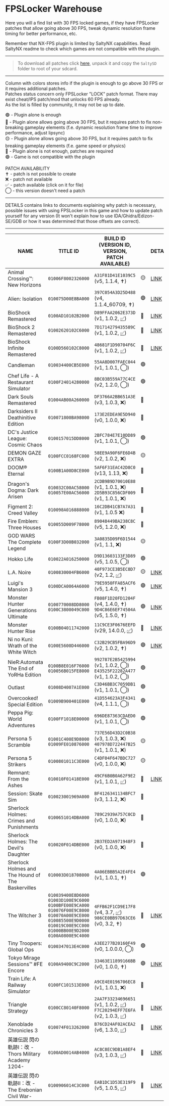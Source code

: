 # FPSLocker Warehouse

Here you will a find list with 30 FPS locked games, if they have FPSLocker patches that allow going above 30 FPS, tweak dynamic resolution frame timing for better performance, etc.

Remember that NX-FPS plugin is limited by SaltyNX capabilities. 
Read SaltyNX readme to check which games are not compatible with the plugin.

---

> To download all patches click [here](https://github.com/masagrator/FPSLocker-Warehouse/archive/refs/heads/main.zip), unpack it and copy the `SaltySD` folder to root of your sdcard.

---

Column with colors stores info if the plugin is enough to go above 30 FPS or it requires additional patches.<br>
Patches status concern only FPSLocker "LOCK" patch format. There may exist cheat/IPS patch/mod that unlocks 60 FPS already.<br>
As the list is filled by community, it may not be up to date.

🟢 - Plugin alone is enough<br>
🔵 - Plugin alone allows going above 30 FPS, but it requires patch to fix non-breaking gameplay elements (f.e. dynamic resolution frame time to improve performance, adjust lipsync)<br>
🟡 - Plugin alone allows going above 30 FPS, but it requires patch to fix breaking gameplay elements (f.e. game speed or physics)<br>
🔴 - Plugin alone is not enough, patches are required<br>
🟣 - Game is not compatible with the plugin

PATCH AVAILABILITY<br>
✝️ - patch is not possible to create<br>
❌ - patch not available<br>
✅ - patch available (click on it for file)<br>
◯ - this version doesn't need a patch

---

DETAILS contains links to documents explaining why patch is necessary, possible issues with using FPSLocker in this game and how to update patch yourself for any version (It won't explain how to use IDA/Ghidra/Edizon-SE/GDB or how it was determined that those offsets are correct).

---

| NAME | TITLE ID | BUILD ID (VERSION ID, VERSION, PATCH AVAILABLE) |  | DETAILS |
| --- | --- | --- | --- | --- |
| Animal Crossing™: New Horizons | `01006F8002326000` | `A31F81D41E1039C5` (v5, 1.1.4, ✝️) | 🟡 | [LINK](https://github.com/masagrator/FPSLocker-Warehouse/tree/main/Methodology/Animal%20Crossing%20New%20Horizons) |
| Alien: Isolation | `010075D00E8BA000` | `397C054A3D25D488` (v4, 1.1.4_60709, ✝️) | 🟣 | [LINK](https://github.com/masagrator/FPSLocker-Warehouse/tree/main/Methodology/Alien%20Isolation) |
| BioShock Remastered | `0100AD10102B2000` | `D89FFAA2062E373D` (v1, 1.0.2, [✅](https://github.com/masagrator/FPSLocker-Warehouse/blob/main/SaltySD/plugins/FPSLocker/patches/0100AD10102B2000/D89FFAA2062E373D.yaml)) | 🔵 | [LINK](https://github.com/masagrator/FPSLocker-Warehouse/tree/bioshock/Methodology/BioShock%20Remastered) |
| BioShock 2 Remastered | `01002620102C6000` | `7D1714279435589C` (v1, 1.0.2, [✅](https://github.com/masagrator/FPSLocker-Warehouse/blob/main/SaltySD/plugins/FPSLocker/patches/01002620102C6000/7D1714279435589C.yaml)) | 🔵 | [LINK](https://github.com/masagrator/FPSLocker-Warehouse/tree/main/Methodology/BioShock%202%20Remastered) |
| BioShock Infinite Remastered | `0100D560102C8000` | `48681F1D90704F6C` (v1, 1.0.2, [✅](https://github.com/masagrator/FPSLocker-Warehouse/blob/main/SaltySD/plugins/FPSLocker/patches/48681F1D90704F6C.yaml)) | 🔵 | [LINK](https://github.com/masagrator/FPSLocker-Warehouse/tree/main/Methodology/BioShock%20Infinite) |
| Candleman | `010034400CB5E000` | `55AA8D007FAEC044` (v1, 1.0.1, ◯) | 🟢 |  |
| Chef Life - A Restaurant Simulator | `0100F24014280000` | `8BC03B559A77C4CE` (v2, 1.2.0, ◯) | 🟢 |  |
| Dark Souls Remastered | `01004AB00A260000` | `DF3766A2BB651A3E` (v3, 1.0.3, ❌) | 🔴 |  |
| Darksiders II Deathinitive Edition | `010071800BA98000` | `173E2EDEA9E5D940` (v0, 1.0.0, ❌) | 🔵 |  |
| DC's Justice League: Cosmic Chaos | `0100157015DD8000` | `2BFC784E7E10DD89` (v1, 1.0.1, ◯) | 🟢 |  |
| DEMON GAZE EXTRA | `0100FCC0168FC000` | `58EE9A90F6FE6D4B` (v2, 1.0.2, ❌) | 🟡 |  |
| DOOM® Eternal | `0100B1A00D8CE000` | `5AF6F31EAC42D8C0` (v13, 1.13, ❌) | 🔵 |  |
| Dragon's Dogma: Dark Arisen | `010032C00AC58000` <br> `010057E00AC56000` | `2CDB9B9D70010E88` (v1, 1.0.1, ❌) <br> `2D5B93C856CDF009` (v1, 1.0.1, ❌) | 🔴 |  |
| Figment 2: Creed Valley | `010098A016888000` | `16C2DB41CB7A7A31` (v1, 1.0.5 ❌) | 🔴 |  |
| Fire Emblem: Three Houses | `010055D009F78000` | `89048449BA238C8C` (v5, 1.2.0, ❌) | 🔵 |  |
| GOD WARS The Complete Legend | `0100F3D00B032000` | `3A0835D09F6D1544` (v1, 1.1, ❌) | 🟡 |  |
| Hokko Life | `010022A016250000` | `D9D13603133F3D89` (v5, 1.0.5, ◯) | 🟢 |  |
| L.A. Noire | `0100830004FB6000` | `40F973CE3B5EC8D7` (v2, 1.2, [✅](https://github.com/masagrator/FPSLocker-Warehouse/blob/main/SaltySD/plugins/FPSLocker/patches/0100830004FB6000/40F973CE3B5EC8D7.yaml)) | 🟡 | [LINK](https://github.com/masagrator/FPSLocker-Warehouse/tree/main/Methodology/L.A.%20Noire) |
| Luigi's Mansion 3 | `0100DCA0064A6000` | `79E5950FFA85ACF6` (v5, 1.4.0, ✝️) | 🟣 | [LINK](https://github.com/masagrator/FPSLocker-Warehouse/tree/main/Methodology/Luigi's%20Mansion%203) |
| Monster Hunter Generations Ultimate | `0100770008DD8000` <br> `0100C3800049C000` | `FB08F1D20FD1204F` (v4, 1.4.0, ✝️) <br> `9D4C86E6EF74504A` (v5, 1.5.0, ✝️) | 🟣 | [LINK](https://github.com/masagrator/FPSLocker-Warehouse/tree/main/Methodology/Monster%20Hunter%20Generations%20Ultimate)
| Monster Hunter Rise | `0100B04011742000` | `11C9CE3F0676EEFD` (v29, 14.0.0, [✅](https://github.com/masagrator/FPSLocker-Warehouse/blob/main/SaltySD/plugins/FPSLocker/patches/0100B04011742000/11C9CE3F0676EEFD.yaml)) | 🔴 | [LINK](https://github.com/masagrator/FPSLocker-Warehouse/tree/main/Methodology/Monster%20Hunter%20Rise) |
| Ni no Kuni: Wrath of the White Witch | `0100E5600D446000` | `C32B29CB5FBA96D9` (v2, 1.0.2, ✝️) | 🟣 | [LINK](https://github.com/masagrator/FPSLocker-Warehouse/tree/main/Methodology/Ni%20no%20Kuni%20Wrath%20of%20the%20White%20Witch) |
| NieR:Automata The End of YoRHa Edition | `0100B8E016F76000` <br> `010056B015FE8000` | `992787E2B5425994` (v1, 1.0.2, ◯) <br> `E43525F22282A477` (v1, 1.0.2, ◯) | 🟢 |  |
| Outlast | `01008D4007A1E000` | `C3D46BB3C7059DB1` (v1, 1.0.1, ◯) | 🟢 |  |
| Overcooked! Special Edition | `01009B900401E000` | `41D554623A3F4341` (v4, 1.1.1, ◯) | 🟢 |  |
| Peppa Pig: World Adventures | `0100FF1018E00000` | `696DE87363CDAED0` (v1, 1.0.1, ◯) | 🟢 |  |
| Persona 5 Scramble | `01001C400E9D8000` <br> `01009FE010876000` | `737E56D43D2C0B38` (v3, 1.0.3, ❌) <br> `407978D722447B25` (v1, 1.0.1, ❌) | 🟡 |  |
| Persona 5 Strikers | `0100801011C3E000` | `C4DF04F647BDC727` (v0, 1.0.0, ❌) | 🟡 |  |
| Remnant: From the Ashes | `010010F01418E000` | `49CF6B0B0A62F9E2` (v1, 1.0.1, [✅](https://github.com/masagrator/FPSLocker-Warehouse/blob/main/SaltySD/plugins/FPSLocker/patches/010010F01418E000/49CF6B0B0A62F9E2.yaml)) | 🔵 | [LINK](https://github.com/masagrator/FPSLocker-Warehouse/tree/main/Methodology/Remnant%20From%20the%20Ashes) |
| Session: Skate Sim | `010023001969A000` | `BF4126341134BFC7` (v3, 1.1.2, ❌) | 🔵 |  |
| Sherlock Holmes: Crimes and Punishments | `0100651014DBA000` | `789C2939A757C0CD` (v0, 1.0.0, ❌) | 🔴 |  |
| Sherlock Holmes: The Devil's Daughter | `010020F014DBE000` | `2B37ED2A971948F3` (v0, 1.0.0, ❌) | 🔴 |  |
| Sherlock Holmes and The Hound of The Baskervilles | `010003D018708000` | `4A06EBBB5A2E4FE4` (v1, 1.0.1, ✝️) | 🟣 |  |
| The Witcher 3 | `010039400E8D6000` <br> `01003D100E9C6000` <br> `0100BFE00E9CA000` <br> `010076F00E9C8000` <br> `010070A00E9CE000` <br> `010085500E9D0000` <br> `010019C00E9CC000` <br> `01000BB00E9D2000` <br> `0100A0800E9C4000` <br> | `4FFB62F1CD9E17F8` (v4, 3.7, [✅](https://github.com/masagrator/FPSLocker-Warehouse/blob/main/SaltySD/plugins/FPSLocker/patches/010039400E8D6000/4FFB62F1CD9E17F8.yaml)) <br> `986CE0BB97D63CE6` (v0, 3.2, ✝️) | 🔴 | [LINK](https://github.com/masagrator/FPSLocker-Warehouse/tree/main/Methodology/The%20Witcher%203) |
| Tiny Troopers: Global Ops | `0100347013E4C000` | `A3EE277B20160F49` (v0, 1.0.0.0, ◯) | 🟢 |  |
| Tokyo Mirage Sessions™ #FE Encore | `0100A9400C9C2000` | `33463E11899166BB` (v0, 1.0.0, ✝️) | 🟣 | [LINK](https://github.com/masagrator/FPSLocker-Warehouse/tree/main/Methodology/Tokyo%20Mirage%20Sessions%20%23FE%20Encore) |
| Train Life: A Railway Simulator | `0100FC101513E000` | `A9CE4E0196706EC8` (v1, 1.0.1, ❌) | 🔵 |  |
| Triangle Strategy | `0100CC80140F8000` | `2AA7F33234696651` (v1, 1.0.2, [✅](https://github.com/masagrator/FPSLocker-Warehouse/blob/main/SaltySD/plugins/FPSLocker/patches/0100CC80140F8000/2AA7F33234696651.yaml)) <br> `F7C20294EFF7E6FA` (v2, 1.0.3, [✅](https://github.com/masagrator/FPSLocker-Warehouse/blob/main/SaltySD/plugins/FPSLocker/patches/0100CC80140F8000/F7C20294EFF7E6FA.yaml)) | 🔵 | [LINK](https://github.com/masagrator/FPSLocker-Warehouse/tree/main/Methodology/Triangle%20Strategy) |
| Xenoblade Chronicles 3 | `010074F013262000` | `B76CD24AF02ACEA2` (v6, 1.3.0, [✅](https://github.com/masagrator/FPSLocker-Warehouse/blob/main/SaltySD/plugins/FPSLocker/patches/010074F013262000/B76CD24AF02ACEA2.yaml)) | 🔴 | [LINK](https://github.com/masagrator/FPSLocker-Warehouse/tree/main/Methodology/Xenoblade%20Chronicles%203)  |
| 英雄伝説 閃の軌跡I：改 -Thors Military Academy 1204- | `0100AD0014AB4000` | `AC8C8EC9DB1A8EF4` (v3, 1.0.3, [✅](https://github.com/masagrator/FPSLocker-Warehouse/blob/main/SaltySD/plugins/FPSLocker/patches/0100AD0014AB4000/AC8C8EC9DB1A8EF4.yaml)) | 🔴 | [LINK](https://github.com/masagrator/FPSLocker-Warehouse/tree/main/Methodology/The%20Legend%20of%20Heroes%20Trails%20of%20Cold%20Steel) |
| 英雄伝説 閃の軌跡II：改 -The Erebonian Civil War- | `0100906014C3C000` | `EAB1DC1D53E319F9` (v5, 1.0.5, [✅](https://github.com/masagrator/FPSLocker-Warehouse/blob/main/SaltySD/plugins/FPSLocker/patches/0100906014C3C000/EAB1DC1D53E319F9.yaml)) | 🔴 | [LINK](https://github.com/masagrator/FPSLocker-Warehouse/tree/main/Methodology/The%20Legend%20of%20Heroes%20Trails%20of%20Cold%20Steel%20II) |
